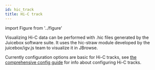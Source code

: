 ```yaml
---
id: hic_track
title: Hi-C track
---
```


import Figure from '../figure'

Visualizing Hi-C data can be performed with .hic files generated by the Juicebox
software suite. It uses the hic-straw module developed by the juicebox/igv.js
team to visualize it in JBrowse.

Currently configuration options are basic for Hi-C tracks, see
[the comprehensive config guide](/docs/config_guides/hic_track/) for info about
configuring Hi-C tracks.

<Figure caption="Screenshot of a Hi-C track." src="/img/hic_track.png" />
